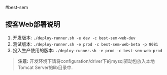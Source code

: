 #best-sem

搜客Web部署说明
-------------

1. 开发版本: ```./deploy-runner.sh -e dev -c best-sem-web-dev```
2. 测试版本: ```./deploy-runner.sh -e prod -c best-sem-web-beta -p 8081```
3. 投入生产使用的版本: ```./deploy-runner.sh -e prod -c best-sem-web-prod```


> **注意:** 开发环境下请将configuration/driver下的mysql驱动包放入本地Tomcat Server的lib目录中.
